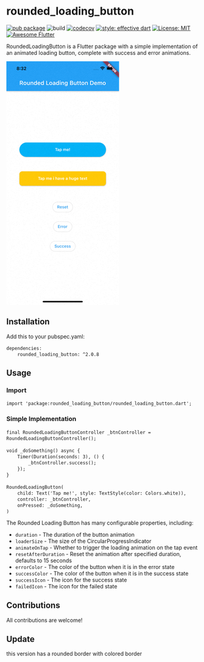 # rounded_loading_button

[![pub package](https://img.shields.io/pub/v/rounded_loading_button.svg)](https://pub.dev/packages/rounded_loading_button) 
![build](https://github.com/chrisedg87/flutter_rounded_loading_button/workflows/build/badge.svg)
[![codecov](https://codecov.io/gh/chrisedg87/flutter_rounded_loading_button/branch/master/graph/badge.svg?token=3HQDMRP8N2)](https://codecov.io/gh/chrisedg87/flutter_rounded_loading_button)
[![style: effective dart](https://img.shields.io/badge/style-effective_dart-40c4ff.svg)](https://pub.dev/packages/effective_dart)
[![License: MIT](https://img.shields.io/badge/License-MIT-yellow.svg)](https://opensource.org/licenses/MIT)
[![Awesome Flutter](https://img.shields.io/badge/Awesome-Flutter-blue.svg)](https://github.com/Solido/awesome-flutter)

RoundedLoadingButton is a Flutter package with a simple implementation of an animated loading button, complete with success and error animations.

![](screenshots/loading-button.gif)

## Installation

   Add this to your pubspec.yaml:
    
    dependencies:
        rounded_loading_button: ^2.0.8

## Usage

### Import

    import 'package:rounded_loading_button/rounded_loading_button.dart';

### Simple Implementation

    final RoundedLoadingButtonController _btnController = RoundedLoadingButtonController();

    void _doSomething() async {
        Timer(Duration(seconds: 3), () {
            _btnController.success();
        });
    }

    RoundedLoadingButton(
        child: Text('Tap me!', style: TextStyle(color: Colors.white)),
        controller: _btnController,
        onPressed: _doSomething,
    )

The Rounded Loading Button has many configurable properties, including:

* `duration` - The duration of the button animation
* `loaderSize` - The size of the CircularProgressIndicator
* `animateOnTap` -  Whether to trigger the loading animation on the tap event
* `resetAfterDuration` - Reset the animation after specified duration, defaults to 15 seconds
* `errorColor` - The color of the button when it is in the error state
* `successColor` - The color of the button when it is in the success state
* `successIcon` - The icon for the success state
* `failedIcon` - The icon for the failed state


## Contributions

   All contributions are welcome!

## Update
this version has a rounded border with colored border


